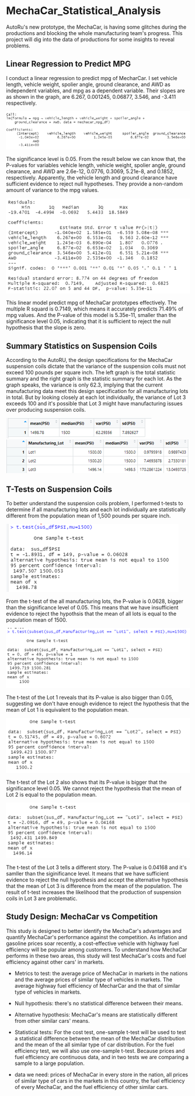 # MechaCar_Statistical_Analysis
AutoRu's new prototype, the MechaCar, is having some glitches during the productions and blocking the whole manufacturing team's progress. This project will dig into the data of productions for some insights to reveal problems.  

## Linear Regression to Predict MPG

I conduct a linear regression to predict mpg of MecharCar. I set vehicle length, vehicle weight, spolier angle, ground clearance, and AWD as independent variables, and mpg as a dependent variable. Their slopes are as shown in the graph, are 6.267, 0.001245, 0.06877, 3.546, and -3.411 respectively.

![The coefficents](https://github.com/ZiwenLyu/MechaCar_Statistical_Analysis/blob/main/d1.png)

The significance level is 0.05. From the result below we can know that, the P-values for variables vehicle length, vehicle weight, spolier angle, ground clearance, and AWD are 2.6e-12, 0.0776, 0.3069, 5.21e-8, and 0.1852, respectively. Apparently, the vehicle length and ground clearance have sufficient evidence to reject null hypotheses. They provide a non-random amount of variance to the mpg values.

![The P-values](https://github.com/ZiwenLyu/MechaCar_Statistical_Analysis/blob/main/d1-Pvalue.png)

This linear model predict mpg of MechaCar prototypes effectively. The multiple R squard is 0.7149, which means it accurately predicts 71.49% of mpg values. And the P-value of this model is 5.35e-11, smaller than the significance level 0.05, indicating that it is sufficient to reject the null hypothesis that the slope is zero.


## Summary Statistics on Suspension Coils

According to the AutoRU, the design specifications for the MechaCar suspension coils dictate that the variance of the suspension coils must not exceed 100 pounds per square inch. The left graph is the total statistic summary and the right graph is the statistic summary for each lot. As the graph speaks, the variance is only 62.3, implying that the current manufacturing data meet this design specification for all manufacturing lots in total. But by looking closely at each lot individually, the variance of Lot 3 exceeds 100 and it's possible that Lot 3 might have manufacturing issues over producing suspension coils.

![total summary statistics](https://github.com/ZiwenLyu/MechaCar_Statistical_Analysis/blob/main/total_summary.png)
![lot summary statistics](https://github.com/ZiwenLyu/MechaCar_Statistical_Analysis/blob/main/lot_summary.png)

## T-Tests on Suspension Coils

To better understand the suspension coils problem, I performed t-tests to determine if all manufacturing lots and each lot individually are statistically different from the population mean of 1,500 pounds per square inch.

![t-test of the total sample](https://github.com/ZiwenLyu/MechaCar_Statistical_Analysis/blob/main/t_test0.png)

From the t-test of the all manufacturing lots, the P-value is 0.0628, bigger than the significance level of 0.05. This means that we have insufficient evidence to reject the hypothsis that the mean of all lots is equal to the population mean of 1500.

![t-test of the Lot 1](https://github.com/ZiwenLyu/MechaCar_Statistical_Analysis/blob/main/t_test_lot1.png)

The t-test of the Lot 1 reveals that its P-value is also bigger than 0.05, suggesting we don't have enough evidence to reject the hypothesis that the mean of Lot 1 is equivalent to the population mean.

![t-test of the Lot 2](https://github.com/ZiwenLyu/MechaCar_Statistical_Analysis/blob/main/t_test_lot2.png)

The t-test of the Lot 2 also shows that its P-value is bigger that the significance level 0.05. We cannot reject the hypothesis that the mean of Lot 2 is equal to the population mean.

![t-test of the Lot 3](https://github.com/ZiwenLyu/MechaCar_Statistical_Analysis/blob/main/t_test_lot3.png)

The t-test of the Lot 3 tells a different story. The P-value is 0.04168 and it's samller than the siginificance level. It means that we have sufficient evidence to reject the null hypothesis and accept the alternative hypothesis that the mean of Lot 3 is difference from the mean of the population. The result of t-test increases the likelihood that the production of suspension coils in Lot 3 are problematic.

## Study Design: MechaCar vs Competition

This study is designed to better identify the MechaCar's advantages and quantify MechaCar's performance against the competition. As inflation and gasoline prices soar recently, a cost-effective vehicle with highway fuel efficiency will be popular among customers. To understand how MechaCar performs in these two areas, this study will test MechaCar's costs and fuel efficiency against other cars' in markets.

- Metrics to test: the average price of MechaCar in markets in the nations and the average prices of similar type of vehicles in markets. The average highway fuel efficiency of MecharCar and the that of similar type of vehicles in markets.

- Null hypothesis: there's no statistical difference between their means. 
- Alternative hypothesis: MechaCar's means are statistically different from other similar cars' means.

- Statistical tests: For the cost test, one-sample t-test will be used to test a statistical difference between the mean of the MechaCar distribution and the mean of the all similar type of car distribution. For the fuel efficiency test, we will also use one-sample t-test. Because prices and fuel efficiency are continuous data, and in two tests we are comparing a sample to a large population.

- data we need: prices of MechaCar in every store in the nation, all prices of similar type of cars in the markets in this country, the fuel efficiency of every MechaCar, and the fuel efficiency of other similar cars.
